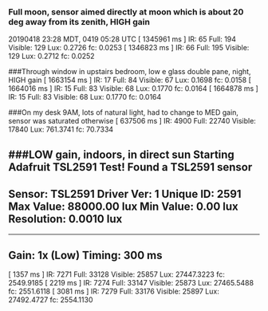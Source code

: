 

### Full moon, sensor aimed directly at moon which is about 20 deg away from its zenith, HIGH gain
20190418 23:28 MDT, 0419 05:28 UTC
[ 1345961 ms ] IR: 65  Full: 194  Visible: 129  Lux: 0.2726  fc: 0.0253
[ 1346823 ms ] IR: 66  Full: 195  Visible: 129  Lux: 0.2712  fc: 0.0252

###Through window in upstairs bedroom, low e glass double pane, night, HIGH gain
[ 1663154 ms ] IR: 17  Full: 84  Visible: 67  Lux: 0.1698  fc: 0.0158
[ 1664016 ms ] IR: 15  Full: 83  Visible: 68  Lux: 0.1770  fc: 0.0164
[ 1664878 ms ] IR: 15  Full: 83  Visible: 68  Lux: 0.1770  fc: 0.0164

###On my desk 9AM, lots of natural light, had to change to MED gain, sensor was saturated otherwise
[ 637506 ms ] IR: 4900  Full: 22740  Visible: 17840  Lux: 761.3741  fc: 70.7334

###LOW gain, indoors, in direct sun
Starting Adafruit TSL2591 Test!
Found a TSL2591 sensor
------------------------------------
Sensor:       TSL2591
Driver Ver:   1
Unique ID:    2591
Max Value:    88000.00 lux
Min Value:    0.00 lux
Resolution:   0.0010 lux
------------------------------------

------------------------------------
Gain:         1x (Low)
Timing:       300 ms
------------------------------------

[ 1357 ms ] IR: 7271  Full: 33128  Visible: 25857  Lux: 27447.3223  fc: 2549.9185
[ 2219 ms ] IR: 7274  Full: 33147  Visible: 25873  Lux: 27465.5488  fc: 2551.6118
[ 3081 ms ] IR: 7279  Full: 33176  Visible: 25897  Lux: 27492.4727  fc: 2554.1130
